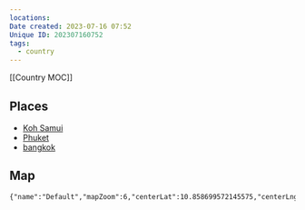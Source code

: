 ```yaml
---
locations: 
Date created: 2023-07-16 07:52
Unique ID: 202307160752
tags:
  - country
---
```

[[Country MOC]]
## Places
- [Koh Samui](geo:9.5285113,99.9347221)
- [Phuket](geo:7.9366015,98.352929)
- [bangkok](geo:13.7524938,100.4935089)
## Map
```mapview
{"name":"Default","mapZoom":6,"centerLat":10.858699572145575,"centerLng":99.42321905,"":"path:\"Phuket.md\"","chosenMapSource":0}
```
